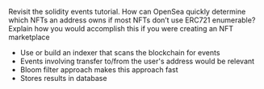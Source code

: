 Revisit the solidity events tutorial. How can OpenSea quickly determine which NFTs an address owns if most NFTs don’t use ERC721 enumerable? Explain how you would accomplish this if you were creating an NFT marketplace

- Use or build an indexer that scans the blockchain for events
- Events involving transfer to/from the user's address would be relevant
- Bloom filter approach makes this approach fast
- Stores results in database
